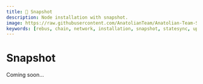 ```yaml
---
title: 📸 Snapshot
description: Node installation with snapshot.
image: https://raw.githubusercontent.com/AnatolianTeam/Anatolian-Team-Services/main/docs/Mainnet/Cosmos-Ecosystem/rebuschain/img/Rebus-Service-Cover.jpg
keywords: [rebus, chain, network, installation, snapshot, statesync, update]
---
```


# Snapshot

Coming soon...